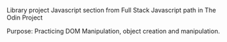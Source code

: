 Library project
Javascript section from Full Stack Javascript path in The Odin Project

Purpose:
Practicing DOM Manipulation, object creation and manipulation.
